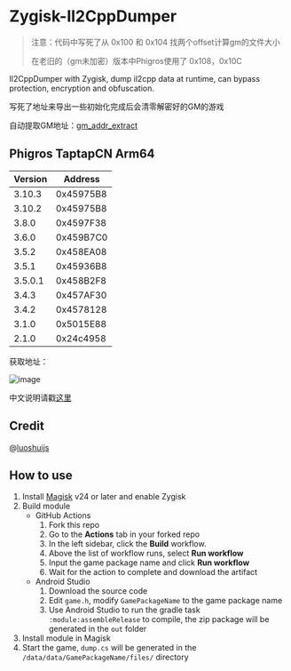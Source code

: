 # Zygisk-Il2CppDumper

> 注意：代码中写死了从 0x100 和 0x104 找两个offset计算gm的文件大小
> 
> 在老旧的（gm未加密）版本中Phigros使用了 0x108，0x10C

Il2CppDumper with Zygisk, dump il2cpp data at runtime, can bypass protection, encryption and obfuscation.

写死了地址来导出一些初始化完成后会清零解密好的GM的游戏

自动提取GM地址：[gm_addr_extract](https://github.com/mokurin000/gm_addr_extract)

## Phigros TaptapCN Arm64

Version | Address
--------|--------
3.10.3  | 0x45975B8
3.10.2  | 0x45975B8
3.8.0   | 0x4597F38
3.6.0   | 0x459B7C0
3.5.2   | 0x458EA08
3.5.1   | 0x45936B8
3.5.0.1 | 0x458B2F8
3.4.3   | 0x457AF30
3.4.2   | 0x4578128
3.1.0   | 0x5015E88
2.1.0   | 0x24c4958

获取地址：

![image](https://github.com/000ylop/Zygisk-Il2CppDumper/assets/34085039/fea4354e-f42a-46f2-80dc-f57cf5210fe2)

中文说明请戳[这里](README.zh-CN.md)

## Credit

@[luoshuijs](https://github.com/luoshuijs)

## How to use
1. Install [Magisk](https://github.com/topjohnwu/Magisk) v24 or later and enable Zygisk
2. Build module
   - GitHub Actions
      1. Fork this repo
      2. Go to the **Actions** tab in your forked repo
      3. In the left sidebar, click the **Build** workflow.
      4. Above the list of workflow runs, select **Run workflow**
      5. Input the game package name and click **Run workflow**
      6. Wait for the action to complete and download the artifact
   - Android Studio
      1. Download the source code
      2. Edit `game.h`, modify `GamePackageName` to the game package name
      3. Use Android Studio to run the gradle task `:module:assembleRelease` to compile, the zip package will be generated in the `out` folder
3. Install module in Magisk
4. Start the game, `dump.cs` will be generated in the `/data/data/GamePackageName/files/` directory
